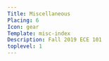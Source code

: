 ```yaml
---
Title: Miscellaneous
Placing: 6
Icon: gear
Template: misc-index
Description: Fall 2019 ECE 101
toplevel: 1
---
```




